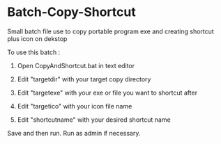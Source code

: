 # Batch-Copy-Shortcut
Small batch file use to copy portable program exe and creating shortcut plus icon on dekstop

To use this batch :

1. Open CopyAndShortcut.bat in text editor

2. Edit "targetdir" with your target copy directory

3. Edit "targetexe" with your exe or file you want to shortcut after

4. Edit "targetico" with your icon file name

5. Edit "shortcutname" with your desired shortcut name

Save and then run. Run as admin if necessary. 
